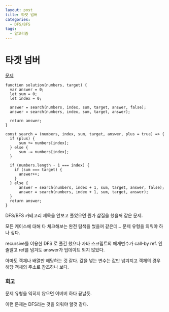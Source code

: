 ```yaml
---
layout: post
title: 타겟 넘버
categories:
  - DFS/BFS
tags: 
  - 알고리즘
---
```

# 타겟 넘버
[문제](https://programmers.co.kr/learn/courses/30/lessons/43165)
```
function solution(numbers, target) {
  var answer = 0;
  let sum = 0;
  let index = 0;
  
  answer = search(numbers, index, sum, target, answer, false);
  answer = search(numbers, index, sum, target, answer);
  
  return answer;
}

const search = (numbers, index, sum, target, answer, plus = true) => {
  if (plus) {
      sum += numbers[index];
  } else {
      sum -= numbers[index];
  }
  
  if (numbers.length - 1 === index) {
    if (sum === target) {
      answer++;
    }
  } else {
      answer = search(numbers, index + 1, sum, target, answer, false);
      answer = search(numbers, index + 1, sum, target, answer);
  }
  return answer;
}
```
DFS/BFS 카테고리 제목을 안보고 풀었으면 뭔가 삽질을 했을꺼 같은 문제.

모든 케이스에 대해 다 체크해보는 완전 탐색을 썼을꺼 같은데... 문제 유형을 외워야 하나 싶다.

recursive를 이용한 DFS 로 풀긴 했으나 자바 스크립트의 매개변수가 call-by ref. 인줄알고 ref를 넘겨도 answer가 업데이트 되지 않았다.

아마도 객체나 배열만 해당하는 것 같다. 값을 넣는 변수는 값만 넘겨지고 객체의 경우 해당 객체의 주소로 참조하나 보다.

### 회고
문제 유형을 익히지 않으면 어버버 하다 끝날듯. 

이런 문제는 DFS라는 것을 외워야 할것 같다.
